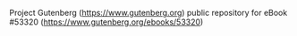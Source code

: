 Project Gutenberg (https://www.gutenberg.org) public repository for
eBook #53320 (https://www.gutenberg.org/ebooks/53320)
